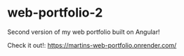 # web-portfolio-2
 Second version of my web portfolio built on Angular!
 
 Check it out!: https://martins-web-portfolio.onrender.com/
